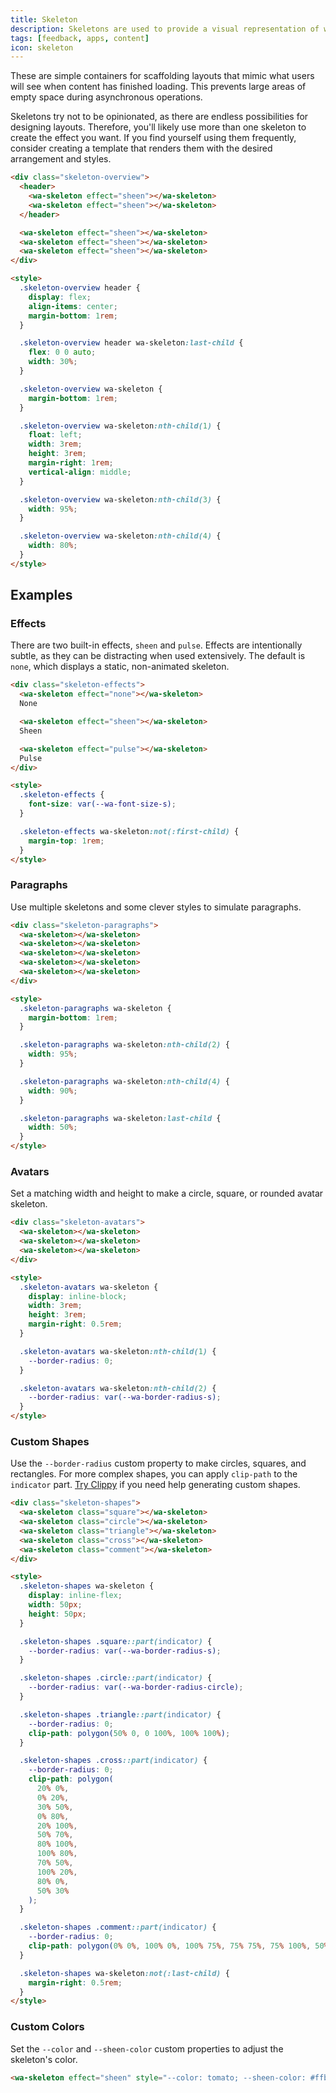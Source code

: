 ```yaml
---
title: Skeleton
description: Skeletons are used to provide a visual representation of where content will eventually be drawn.
tags: [feedback, apps, content]
icon: skeleton
---
```


These are simple containers for scaffolding layouts that mimic what users will see when content has finished loading. This prevents large areas of empty space during asynchronous operations.

Skeletons try not to be opinionated, as there are endless possibilities for designing layouts. Therefore, you'll likely use more than one skeleton to create the effect you want. If you find yourself using them frequently, consider creating a template that renders them with the desired arrangement and styles.

```html {.example}
<div class="skeleton-overview">
  <header>
    <wa-skeleton effect="sheen"></wa-skeleton>
    <wa-skeleton effect="sheen"></wa-skeleton>
  </header>

  <wa-skeleton effect="sheen"></wa-skeleton>
  <wa-skeleton effect="sheen"></wa-skeleton>
  <wa-skeleton effect="sheen"></wa-skeleton>
</div>

<style>
  .skeleton-overview header {
    display: flex;
    align-items: center;
    margin-bottom: 1rem;
  }

  .skeleton-overview header wa-skeleton:last-child {
    flex: 0 0 auto;
    width: 30%;
  }

  .skeleton-overview wa-skeleton {
    margin-bottom: 1rem;
  }

  .skeleton-overview wa-skeleton:nth-child(1) {
    float: left;
    width: 3rem;
    height: 3rem;
    margin-right: 1rem;
    vertical-align: middle;
  }

  .skeleton-overview wa-skeleton:nth-child(3) {
    width: 95%;
  }

  .skeleton-overview wa-skeleton:nth-child(4) {
    width: 80%;
  }
</style>
```

## Examples

### Effects

There are two built-in effects, `sheen` and `pulse`. Effects are intentionally subtle, as they can be distracting when used extensively. The default is `none`, which displays a static, non-animated skeleton.

```html {.example}
<div class="skeleton-effects">
  <wa-skeleton effect="none"></wa-skeleton>
  None

  <wa-skeleton effect="sheen"></wa-skeleton>
  Sheen

  <wa-skeleton effect="pulse"></wa-skeleton>
  Pulse
</div>

<style>
  .skeleton-effects {
    font-size: var(--wa-font-size-s);
  }

  .skeleton-effects wa-skeleton:not(:first-child) {
    margin-top: 1rem;
  }
</style>
```

### Paragraphs

Use multiple skeletons and some clever styles to simulate paragraphs.

```html {.example}
<div class="skeleton-paragraphs">
  <wa-skeleton></wa-skeleton>
  <wa-skeleton></wa-skeleton>
  <wa-skeleton></wa-skeleton>
  <wa-skeleton></wa-skeleton>
  <wa-skeleton></wa-skeleton>
</div>

<style>
  .skeleton-paragraphs wa-skeleton {
    margin-bottom: 1rem;
  }

  .skeleton-paragraphs wa-skeleton:nth-child(2) {
    width: 95%;
  }

  .skeleton-paragraphs wa-skeleton:nth-child(4) {
    width: 90%;
  }

  .skeleton-paragraphs wa-skeleton:last-child {
    width: 50%;
  }
</style>
```

### Avatars

Set a matching width and height to make a circle, square, or rounded avatar skeleton.

```html {.example}
<div class="skeleton-avatars">
  <wa-skeleton></wa-skeleton>
  <wa-skeleton></wa-skeleton>
  <wa-skeleton></wa-skeleton>
</div>

<style>
  .skeleton-avatars wa-skeleton {
    display: inline-block;
    width: 3rem;
    height: 3rem;
    margin-right: 0.5rem;
  }

  .skeleton-avatars wa-skeleton:nth-child(1) {
    --border-radius: 0;
  }

  .skeleton-avatars wa-skeleton:nth-child(2) {
    --border-radius: var(--wa-border-radius-s);
  }
</style>
```

### Custom Shapes

Use the `--border-radius` custom property to make circles, squares, and rectangles. For more complex shapes, you can apply `clip-path` to the `indicator` part. [Try Clippy](https://bennettfeely.com/clippy/) if you need help generating custom shapes.

```html {.example}
<div class="skeleton-shapes">
  <wa-skeleton class="square"></wa-skeleton>
  <wa-skeleton class="circle"></wa-skeleton>
  <wa-skeleton class="triangle"></wa-skeleton>
  <wa-skeleton class="cross"></wa-skeleton>
  <wa-skeleton class="comment"></wa-skeleton>
</div>

<style>
  .skeleton-shapes wa-skeleton {
    display: inline-flex;
    width: 50px;
    height: 50px;
  }

  .skeleton-shapes .square::part(indicator) {
    --border-radius: var(--wa-border-radius-s);
  }

  .skeleton-shapes .circle::part(indicator) {
    --border-radius: var(--wa-border-radius-circle);
  }

  .skeleton-shapes .triangle::part(indicator) {
    --border-radius: 0;
    clip-path: polygon(50% 0, 0 100%, 100% 100%);
  }

  .skeleton-shapes .cross::part(indicator) {
    --border-radius: 0;
    clip-path: polygon(
      20% 0%,
      0% 20%,
      30% 50%,
      0% 80%,
      20% 100%,
      50% 70%,
      80% 100%,
      100% 80%,
      70% 50%,
      100% 20%,
      80% 0%,
      50% 30%
    );
  }

  .skeleton-shapes .comment::part(indicator) {
    --border-radius: 0;
    clip-path: polygon(0% 0%, 100% 0%, 100% 75%, 75% 75%, 75% 100%, 50% 75%, 0% 75%);
  }

  .skeleton-shapes wa-skeleton:not(:last-child) {
    margin-right: 0.5rem;
  }
</style>
```

### Custom Colors

Set the `--color` and `--sheen-color` custom properties to adjust the skeleton's color.

```html {.example}
<wa-skeleton effect="sheen" style="--color: tomato; --sheen-color: #ffb094;"></wa-skeleton>
```
